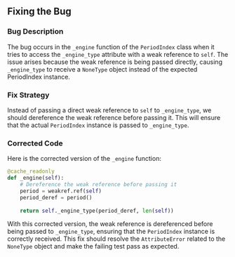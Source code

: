 ## Fixing the Bug

### Bug Description
The bug occurs in the `_engine` function of the `PeriodIndex` class when it tries to access the `_engine_type` attribute with a weak reference to `self`. The issue arises because the weak reference is being passed directly, causing `_engine_type` to receive a `NoneType` object instead of the expected PeriodIndex instance.

### Fix Strategy
Instead of passing a direct weak reference to `self` to `_engine_type`, we should dereference the weak reference before passing it. This will ensure that the actual `PeriodIndex` instance is passed to `_engine_type`.

### Corrected Code
Here is the corrected version of the `_engine` function:

```python
@cache_readonly
def _engine(self):
    # Dereference the weak reference before passing it
    period = weakref.ref(self)
    period_deref = period()
    
    return self._engine_type(period_deref, len(self))
```

With this corrected version, the weak reference is dereferenced before being passed to `_engine_type`, ensuring that the `PeriodIndex` instance is correctly received. This fix should resolve the `AttributeError` related to the `NoneType` object and make the failing test pass as expected.